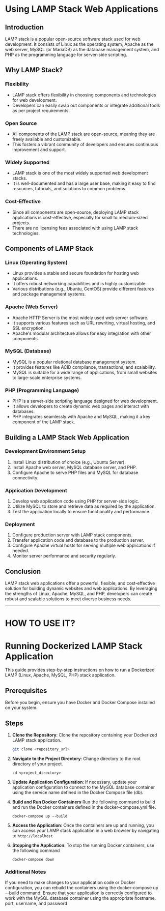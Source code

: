 # Using LAMP Stack Web Applications

## Introduction
LAMP stack is a popular open-source software stack used for web development. It consists of Linux as the operating system, Apache as the web server, MySQL (or MariaDB) as the database management system, and PHP as the programming language for server-side scripting.

## Why LAMP Stack?

### Flexibility
- LAMP stack offers flexibility in choosing components and technologies for web development.
- Developers can easily swap out components or integrate additional tools as per project requirements.

### Open Source
- All components of the LAMP stack are open-source, meaning they are freely available and customizable.
- This fosters a vibrant community of developers and ensures continuous improvement and support.

### Widely Supported
- LAMP stack is one of the most widely supported web development stacks.
- It is well-documented and has a large user base, making it easy to find resources, tutorials, and solutions to common problems.

### Cost-Effective
- Since all components are open-source, deploying LAMP stack applications is cost-effective, especially for small to medium-sized projects.
- There are no licensing fees associated with using LAMP stack technologies.

## Components of LAMP Stack

### Linux (Operating System)
- Linux provides a stable and secure foundation for hosting web applications.
- It offers robust networking capabilities and is highly customizable.
- Various distributions (e.g., Ubuntu, CentOS) provide different features and package management systems.

### Apache (Web Server)
- Apache HTTP Server is the most widely used web server software.
- It supports various features such as URL rewriting, virtual hosting, and SSL encryption.
- Apache's modular architecture allows for easy integration with other components.

### MySQL (Database)
- MySQL is a popular relational database management system.
- It provides features like ACID compliance, transactions, and scalability.
- MySQL is suitable for a wide range of applications, from small websites to large-scale enterprise systems.

### PHP (Programming Language)
- PHP is a server-side scripting language designed for web development.
- It allows developers to create dynamic web pages and interact with databases.
- PHP integrates seamlessly with Apache and MySQL, making it a key component of the LAMP stack.

## Building a LAMP Stack Web Application

### Development Environment Setup
1. Install Linux distribution of choice (e.g., Ubuntu Server).
2. Install Apache web server, MySQL database server, and PHP.
3. Configure Apache to serve PHP files and MySQL for database connectivity.

### Application Development
1. Develop web application code using PHP for server-side logic.
2. Utilize MySQL to store and retrieve data as required by the application.
3. Test the application locally to ensure functionality and performance.

### Deployment
1. Configure production server with LAMP stack components.
2. Transfer application code and database to the production server.
3. Configure Apache virtual hosts for serving multiple web applications if needed.
4. Monitor server performance and security regularly.

## Conclusion
LAMP stack web applications offer a powerful, flexible, and cost-effective solution for building dynamic websites and web applications. By leveraging the strengths of Linux, Apache, MySQL, and PHP, developers can create robust and scalable solutions to meet diverse business needs.
_________________________________________________________________________________________________________
# HOW TO USE IT?

# Running Dockerized LAMP Stack Application

This guide provides step-by-step instructions on how to run a Dockerized LAMP (Linux, Apache, MySQL, PHP) stack application.

## Prerequisites

Before you begin, ensure you have Docker and Docker Compose installed on your system.

## Steps

1. **Clone the Repository**: Clone the repository containing your Dockerized LAMP stack application.

   ```bash
   git clone <repository_url>
   ```
2. **Navigate to the Project Directory**: Change directory to the root directory of your project.
   ```
   cd <project_directory>
   ```
3. **Update Application Configuration**: If necessary, update your application configuration to connect  to the MySQL database container using the service name defined in the Docker Compose file (db).  
4. **Build and Run Docker Containers**:Run the following command to build and run the Docker containers defined in the docker-compose.yml file.
   ```
   docker-compose up --build
   ```
5. **Access the Application**: Once the containers are up and running, you can access your LAMP stack application in a web browser by navigating to ```http://localhost```
6. **Stopping the Application**: To stop the running Docker containers, use the following command
   ```
   docker-compose down
   ```
### Additional Notes
If you need to make changes to your application code or Docker configuration, you can rebuild the containers using the docker-compose up --build command.
Ensure that your application is correctly configured to work with the MySQL database container using the appropriate hostname, port, username, and password     
